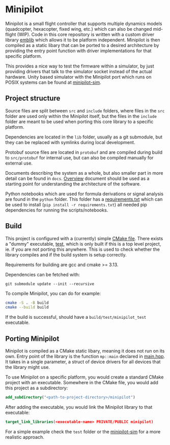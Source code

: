 # Minipilot

Minipilot is a small flight controller that supports multiple dynamics models (quadcopter, hexacopter, fixed wing, etc.) which can also be changed mid-flight (WIP). Code in this core repository is written with a custom driver library [emblib](https://github.com/terzaterza/emblibcpp) which allows it to be platform independent. Minipilot is then compiled as a static libary that can be ported to a desired architecture by providing the entry point function with driver implementations for that specific platform.

This provides a nice way to test the firmware within a simulator, by just providing drivers that talk to the simulator socket instead of the actual hardware. Unity based simulator with the Minipilot port which runs on POSIX systems can be found at [minipilot-sim](https://github.com/terzaterza/minipilot-sim).

## Project structure
Source files are split between `src` and `include` folders, where files in the `src` folder are used only within the Minipilot itself, but the files in the `include` folder are meant to be used when porting this core library to a specific platform.

Dependencies are located in the `lib` folder, usually as a git submodule, but they can be replaced with symlinks during local development.

Protobuf source files are located in `protobuf` and are compiled during build to `src/protobuf` for internal use, but can also be compiled manually for external use.

Documents describing the system as a whole, but also smaller part in more detail can be found in `docs`. [Overview](docs/Overview.md) document should be used as a starting point for understanding the architecture of the software.

Python notebooks which are used for formula derivations or signal analysis are found in the `python` folder. This folder has a [requirements.txt](python/requirements.txt) which can be used to install (`pip install -r requirements.txt`) all needed pip dependencies for running the scripts/notebooks.

## Build
This project is configured with a (currently) simple [CMake file](CMakeLists.txt). There exists a "dummy" executable, [test](test/test.cpp), which is only built if this is a top level project, ie. if you are not porting this anywhere. This is used to check whether the library compiles and if the build system is setup correctly.

Requirements for building are gcc and cmake >= 3.13.

Dependencies can be fetched with:
```
git submodule update --init --recursive
```

To compile Minipilot, you can do for example:
```sh
cmake -S . -B build
cmake --build build
```

If the build is successful, should have a `build/test/minipilot_test` executable.

## Porting Minipilot
Minipilot is compiled as a CMake static libary, meaning it does not run on its own. Entry point of the library is the function `mp::main` declared in [main.hpp](include/mp/main.hpp). It takes in a single parameter, a struct of device drivers for all devices that the library might use.

To use Minipilot on a specific platform, you would create a standard CMake project with an executable. Somewhere in the CMake file, you would add this project as a subdirectory:
```CMake
add_subdirectory("<path-to-project-directory>/minipilot")
```
After adding the executable, you would link the Minipilot library to that executable:
```CMake
target_link_libraries(<executable-name> PRIVATE/PUBLIC minipilot)
```
For a simple example check the `test` folder or the [minipilot-sim](https://github.com/terzaterza/minipilot-sim) for a more realistic approach.